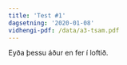```yaml
---
title: 'Test #1'
dagsetning: '2020-01-08'
vidhengi-pdf: /data/a3-tsam.pdf
---
```

Eyða þessu áður en fer í loftið.
